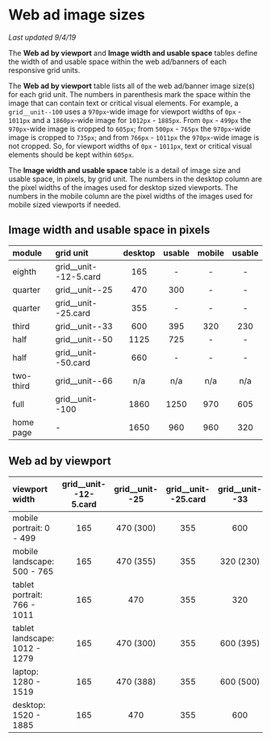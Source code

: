 # Web ad image sizes
_Last updated 9/4/19_

The __Web ad by viewport__ and __Image width and usable space__ tables define the width of and usable space within the web ad/banners of each responsive grid units.

The __Web ad by viewport__ table lists all of the web ad/banner image size(s) for each grid unit. The numbers in parenthesis mark the space within the image that can contain text or critical visual elements. For example, a `grid__unit--100` uses a `970px`-wide image for viewport widths of `0px` - `1011px` and a `1860px`-wide image for `1012px` - `1885px`. From `0px` - `499px` the `970px`-wide image is cropped to `605px`; from `500px` - `765px` the `970px`-wide image is cropped to `735px`; and from `766px` - `1011px` the `970px`-wide image is not cropped. So, for viewport widths of `0px` - `1011px`, text or critical visual elements should be kept within `605px`.

The __Image width and usable space__ table is a detail of image size and usable space, in pixels, by grid unit. The numbers in the desktop column are the pixel widths of the images used for desktop sized viewports. The numbers in the mobile column are the pixel widths of the images used for mobile sized viewports if needed.

## Image width and usable space in pixels
| module	| grid unit 			| desktop 	| usable	| mobile	| usable	|
| :---		| :---					| :---:		| :---:		| :---:		| :---:		|
| eighth	| grid__unit--12-5.card	| 165		| -			| -			| -			|
| quarter	| grid__unit--25		| 470		| 300		| - 		| - 		|
| quarter	| grid__unit--25.card	| 355		| - 		| -			| -			|
| third		| grid__unit--33		| 600		| 395		| 320		| 230		|
| half		| grid__unit--50		| 1125		| 725		| -			| -			|
| half		| grid__unit--50.card	| 660		| - 		| -			| -			|
| two-third	| grid__unit--66		| n/a		| n/a		| n/a		| n/a		|
| full		| grid__unit--100		| 1860		| 1250		| 970		| 605		|
| home page	| -						| 1650		| 960		| 960		| 320		|

## Web ad by viewport
| viewport width 					| grid__unit--12-5.card	| grid__unit--25 	| grid__unit--25.card	| grid__unit--33	| grid__unit--50	| grid__unit--50.card	| grid__unit--66	| grid__unit--100	|
| :---								| :---:					| :---:				| :---:					| :---:				| :---:				| :---:					| :---:				| :---:				|
| mobile portrait: 0 - 499			| 165 					| 470 (300)			| 355 					| 600				| 1125 (725)		| 660					| n/a				| 970 (605)			|
| mobile landscape: 500 - 765		| 165 					| 470 (355)			| 355 					| 320 (230)			| 1125 (725)		| 660					| n/a				| 970 (735)			|
| tablet portrait: 766 - 1011		| 165 					| 470				| 355 					| 320 				| 1125				| 660					| n/a				| 970				|
| tablet landscape: 1012 - 1279		| 165 					| 470 (300)			| 355 					| 600 (395)			| 1125 (750)		| 660					| n/a				| 1860 (1250)		|
| laptop: 1280 - 1519				| 165 					| 470 (388)			| 355 					| 600 (500)			| 1125 (945)		| 660					| n/a				| 1860 (1560)		|
| desktop: 1520 - 1885				| 165 					| 470				| 355 					| 600 				| 1125				| 660					| n/a				| 1860				|

<!-- ## Usable space - ICC
| grid unit 					| 1 icc (left/right align)	| 2 icc (left/right align)	| 3 icc (left/right align)	| 1 icc (center align)	| 2 icc (center align)	| 3 icc (center align)	|
| :---							| :---:						| :---:						| :---:						| :---:					| :---:					| :---:					|
| grid__unit--25				| 							| -							| -							| 						| -						| -						|
| grid__unit--25.card			| 0							| -							| -							| -						| -						| -						|
| grid__unit--33				| 							| -							| -							| 						| -						| -						|
| grid__unit--33 - mobile		| 							| -							| -							| 						| -						| -						|
| grid__unit--50				| 							| 							| -							| 						| 						| -						|
| grid__unit--50.card			| 							| -							| -							| 						| -						| -						|
| grid__unit--66				| n/a						| n/a						| n/a						| n/a					| n/a					| n/a					|
| grid__unit--100				| 1265						| 680						| 680						| 1280					| 700					| 700					|
| grid__unit--100 - mobile		| 							| 							| 							| 						| 						| 						| -->